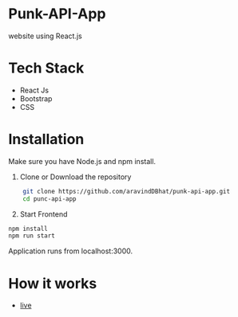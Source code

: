 # Punk-API-App

website using React.js

# Tech Stack

- React Js
- Bootstrap
- CSS

# Installation

Make sure you have Node.js and npm install.

1.  Clone or Download the repository

```bash
    git clone https://github.com/aravindDBhat/punk-api-app.git
    cd punc-api-app
```

2. Start Frontend

```bash
npm install
npm run start
```

Application runs from localhost:3000.

# How it works

- [live](https://punk-api-app-blue.vercel.app/)
